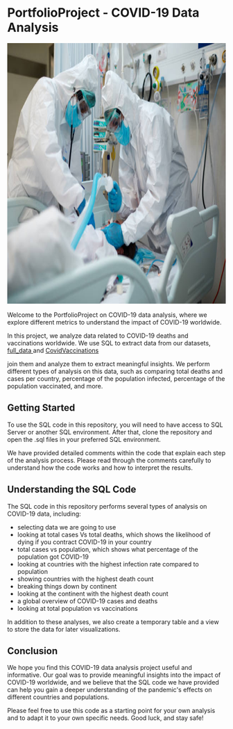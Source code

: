 
# PortfolioProject - COVID-19 Data Analysis
<p align="center">
  <img src="https://github.com/nguneonard/SQL_Projects/blob/main/Covid_Data_Analysis/corona2.jpg"  title="hover text", width=1000, height=600>
</p>

Welcome to the PortfolioProject on COVID-19 data analysis, where we explore different metrics to understand the impact of COVID-19 worldwide.

In this project, we analyze data related to COVID-19 deaths and vaccinations worldwide. We use SQL to extract data from our datasets,
<a href="https://raw.githubusercontent.com/owid/covid-19-data/master/public/data/cases_deaths/full_data.csv"> full_data </a> and
<a href="https://raw.githubusercontent.com/owid/covid-19-data/master/public/data/vaccinations/vaccinations.csv"> CovidVaccinations </a>

join them and analyze them to extract meaningful insights. We perform different types of analysis on this data, such as comparing total deaths and cases per country, percentage of the population infected, percentage of the population vaccinated, and more.

## Getting Started
To use the SQL code in this repository, you will need to have access to SQL Server or another SQL environment. After that, clone the repository and open the .sql files in your preferred SQL environment.

We have provided detailed comments within the code that explain each step of the analysis process. Please read through the comments carefully to understand how the code works and how to interpret the results.

## Understanding the SQL Code
The SQL code in this repository performs several types of analysis on COVID-19 data, including:

- selecting data we are going to use
- looking at total cases Vs total deaths, which shows the likelihood of dying if you contract COVID-19 in your country
- total cases vs population, which shows what percentage of the population got COVID-19
- looking at countries with the highest infection rate compared to population
- showing countries with the highest death count
- breaking things down by continent
- looking at the continent with the highest death count
- a global overview of COVID-19 cases and deaths
- looking at total population vs vaccinations

In addition to these analyses, we also create a temporary table and a view to store the data for later visualizations.

## Conclusion
We hope you find this COVID-19 data analysis project useful and informative. Our goal was to provide meaningful insights into the impact of COVID-19 worldwide, and we believe that the SQL code we have provided can help you gain a deeper understanding of the pandemic's effects on different countries and populations.

Please feel free to use this code as a starting point for your own analysis and to adapt it to your own specific needs. Good luck, and stay safe!
